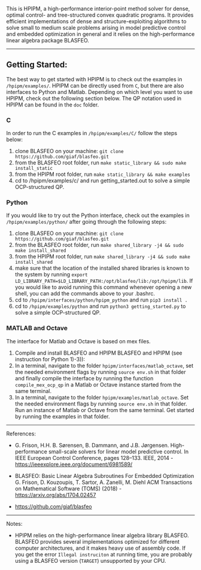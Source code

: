 This is HPIPM, a high-performance interior-point method solver for dense, optimal control- and tree-structured convex quadratic programs.
It provides efficient implementations of dense and structure-exploiting algorithms to solve small to medium scale problems arising in model predictive control and embedded optimization in general and it relies on the high-performance linear algebra package BLASFEO.

--------------------------------------------------

## Getting Started:
The best way to get started with HPIPM is to check out the examples in `/hpipm/examples/`.
HPIPM can be directly used from `C`, but there are also interfaces to Python and Matlab.
Depending on which level you want to use HPIPM, check out the following section below.
The QP notation used in HPIPM can be found in the `doc` folder.

### C
In order to run the C examples in `/hpipm/examples/C/` follow the steps below:
1) clone BLASFEO on your machine: `git clone https://github.com/giaf/blasfeo.git` 
2) from the BLASFEO root folder, run `make static_library && sudo make install_static`
3) from the HPIPM root folder, run `make static_library && make examples`
4) cd to /hpipm/examples/c/ and run getting_started.out to solve a simple OCP-structured QP.

### Python
If you would like to try out the Python interface, check out the examples in `/hpipm/examples/python/` after going through the following steps:
1) clone BLASFEO on your machine: `git clone https://github.com/giaf/blasfeo.git`
2) from the BLASFEO root folder, run `make shared_library -j4 && sudo make install_shared`
3) from the HPIPM root folder, run `make shared_library -j4 && sudo make install_shared`
4) make sure that the location of the installed shared libraries is known to the system by running `export LD_LIBRARY_PATH=$LD_LIBRARY_PATH:/opt/blasfeo/lib:/opt/hpipm/lib`.
If you would like to avoid running this command whenever opening a new shell, you can add the commands above to your .bashrc.
5) cd to `/hpipm/interfaces/python/hpipm_python` and run `pip3 install .`
6) cd to `/hpipm/examples/python` and run `python3 getting_started.py` to solve a simple OCP-structured QP.

### MATLAB and Octave
The interface for Matlab and Octave is based on mex files.
1) Compile and install BLASFEO and HPIPM BLASFEO and HPIPM (see instruction for Python 1)-3)):
2) In a terminal, navigate to the folder `hpipm/interfaces/matlab_octave`, set the needed environment flags by running `source env.sh` in that folder and finally compile the interface by running the function `compile_mex_ocp_qp` in a Matlab or Octave instance started from the same terminal.
3) In a terminal, navigate to the folder `hpipm/examples/matlab_octave`.
Set the needed environment flags by running `source env.sh` in that folder.
Run an instance of Matlab or Octave from the same terminal.
Get started by running the examples in that folder.

--------------------------------------------------

References:

- G. Frison, H.H. B. Sørensen, B. Dammann, and J.B. Jørgensen. High-performance
small-scale solvers for linear model predictive control. In
IEEE European Control Conference, pages 128–133. IEEE, 2014 - <https://ieeexplore.ieee.org/document/6981589/>

- BLASFEO: Basic Linear Algebra Subroutines For Embedded Optimization
G. Frison, D. Kouzoupis, T. Sartor, A. Zanelli, M. Diehl
ACM Transactions on Mathematical Software (TOMS) (2018) - <https://arxiv.org/abs/1704.02457>

- <https://github.com/giaf/blasfeo>

--------------------------------------------------

Notes:

- HPIPM relies on the high-performance linear algebra library BLASFEO.
BLASFEO provides several implementations optimized for different computer architectures, and it makes heavy use of assembly code.
If you get the error `Illegal instruciton` at running time, you are probably using a BLASFEO version (`TARGET`) unsupported by your CPU.
